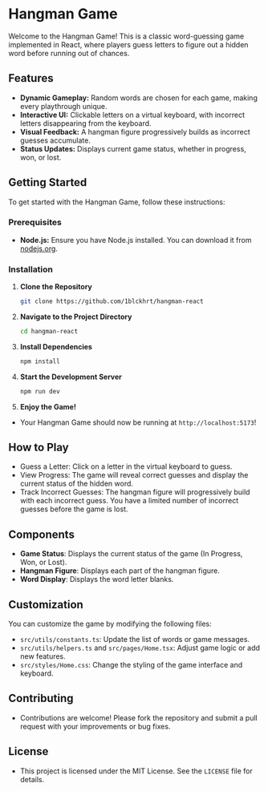 # Hangman Game

Welcome to the Hangman Game! This is a classic word-guessing game implemented in React, where players guess letters to figure out a hidden word before running out of chances.

## Features

- **Dynamic Gameplay:** Random words are chosen for each game, making every playthrough unique.
- **Interactive UI:** Clickable letters on a virtual keyboard, with incorrect letters disappearing from the keyboard.
- **Visual Feedback:** A hangman figure progressively builds as incorrect guesses accumulate.
- **Status Updates:** Displays current game status, whether in progress, won, or lost.

## Getting Started

To get started with the Hangman Game, follow these instructions:

### Prerequisites

- **Node.js:** Ensure you have Node.js installed. You can download it from [nodejs.org](https://nodejs.org/).

### Installation

1. **Clone the Repository**

   ```bash
   git clone https://github.com/1blckhrt/hangman-react
   ```

2. **Navigate to the Project Directory**

   ```bash
   cd hangman-react
   ```

3. **Install Dependencies**

   ```bash
   npm install
   ```

4. **Start the Development Server**

   ```bash
   npm run dev
   ```

5. **Enjoy the Game!**

- Your Hangman Game should now be running at `http://localhost:5173`!

## How to Play

- Guess a Letter: Click on a letter in the virtual keyboard to guess.
- View Progress: The game will reveal correct guesses and display the current status of the hidden word.
- Track Incorrect Guesses: The hangman figure will progressively build with each incorrect guess. You have a limited number of incorrect guesses before the game is lost.

## Components

- **Game Status**: Displays the current status of the game (In Progress, Won, or Lost).
- **Hangman Figure**: Displays each part of the hangman figure.
- **Word Display**: Displays the word letter blanks.

## Customization

You can customize the game by modifying the following files:

- `src/utils/constants.ts`: Update the list of words or game messages.
- `src/utils/helpers.ts` and `src/pages/Home.tsx`: Adjust game logic or add new features.
- `src/styles/Home.css`: Change the styling of the game interface and keyboard.

## Contributing

- Contributions are welcome! Please fork the repository and submit a pull request with your improvements or bug fixes.

## License

- This project is licensed under the MIT License. See the `LICENSE` file for details.
